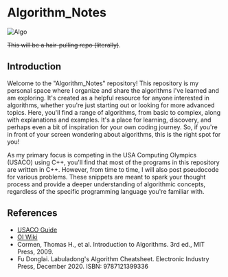 # Algorithm_Notes
![Algo](https://media1.tenor.com/m/Qz2VqMX0MisAAAAC/just-blame-on-the-algorithm.gif)

~~This will be a hair-pulling repo (literally)~~.
## Introduction
Welcome to the "Algorithm_Notes" repository!
This repository is my personal space where I organize and share the algorithms I've learned and am exploring. It's created as a helpful resource for anyone interested in algorithms, whether you're just starting out or looking for more advanced topics. Here, you'll find a range of algorithms, from basic to complex, along with explanations and examples. It's a place for learning, discovery, and perhaps even a bit of inspiration for your own coding journey. So, if you're in front of your screen wondering about algorithms, this is the right spot for you!

As my primary focus is competing in the USA Computing Olympics (USACO) using C++, you'll find that most of the programs in this repository are written in C++. However, from time to time, I will also post pseudocode for various problems. These snippets are meant to spark your thought process and provide a deeper understanding of algorithmic concepts, regardless of the specific programming language you're familiar with.

## References
- [USACO Guide](https://usaco.guide/)
- [OI Wiki](https://oi-wiki.org/)
- Cormen, Thomas H., et al. Introduction to Algorithms. 3rd ed., MIT Press, 2009.
- Fu Donglai. Labuladong's Algorithm Cheatsheet. Electronic Industry Press, December 2020. ISBN: 9787121399336
  
